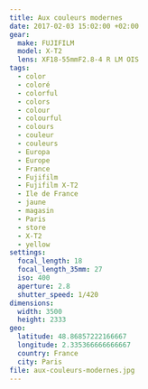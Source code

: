 ```yaml
---
title: Aux couleurs modernes
date: 2017-02-03 15:02:00 +02:00
gear:
  make: FUJIFILM
  model: X-T2
  lens: XF18-55mmF2.8-4 R LM OIS
tags:
  - color
  - coloré
  - colorful
  - colors
  - colour
  - colourful
  - colours
  - couleur
  - couleurs
  - Europa
  - Europe
  - France
  - Fujifilm
  - Fujifilm X-T2
  - Ile de France
  - jaune
  - magasin
  - Paris
  - store
  - X-T2
  - yellow
settings:
  focal_length: 18
  focal_length_35mm: 27
  iso: 400
  aperture: 2.8
  shutter_speed: 1/420
dimensions:
  width: 3500
  height: 2333
geo:
  latitude: 48.86857222166667
  longitude: 2.335366666666667
  country: France
  city: Paris
file: aux-couleurs-modernes.jpg
---
```



